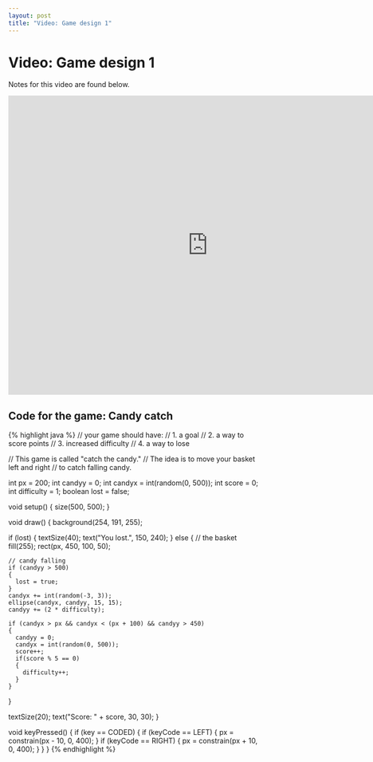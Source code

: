 ```yaml
---
layout: post
title: "Video: Game design 1"
---
```


# Video: Game design 1

Notes for this video are found below.

<div style="text-align: center">
<iframe src="http://player.vimeo.com/video/58988211?title=0&amp;byline=0&amp;portrait=0&amp;color=ffffff" width="800" height="600" frameborder="0" webkitAllowFullScreen mozallowfullscreen allowFullScreen></iframe>
</div>

## Code for the game: Candy catch

{% highlight java %}
// your game should have:
// 1. a goal
// 2. a way to score points
// 3. increased difficulty
// 4. a way to lose

// This game is called "catch the candy."
// The idea is to move your basket left and right
// to catch falling candy.

int px = 200;
int candyy = 0;
int candyx = int(random(0, 500));
int score = 0;
int difficulty = 1;
boolean lost = false;

void setup()
{
  size(500, 500);
}

void draw()
{
  background(254, 191, 255);

  if (lost)
  {
    textSize(40);
    text("You lost.", 150, 240); 
  }
  else
  {
    // the basket
    fill(255);
    rect(px, 450, 100, 50);

    // candy falling
    if (candyy > 500)
    {
      lost = true;
    }
    candyx += int(random(-3, 3));
    ellipse(candyx, candyy, 15, 15);
    candyy += (2 * difficulty);

    if (candyx > px && candyx < (px + 100) && candyy > 450)
    {
      candyy = 0;
      candyx = int(random(0, 500));
      score++;
      if(score % 5 == 0)
      {
        difficulty++;
      }
    }
  }

  textSize(20);
  text("Score: " + score, 30, 30);
}

void keyPressed()
{
  if (key == CODED)
  {
    if (keyCode == LEFT)
    {
      px = constrain(px - 10, 0, 400);
    }
    if (keyCode == RIGHT)
    {
      px = constrain(px + 10, 0, 400);
    }
  }
}
{% endhighlight %}
